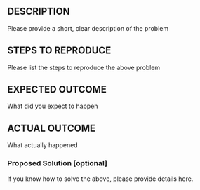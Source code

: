 

## DESCRIPTION

Please provide a short, clear description of the problem

## STEPS TO REPRODUCE

Please list the steps to reproduce the above problem

## EXPECTED OUTCOME

What did you expect to happen

## ACTUAL OUTCOME

What actually happened

### Proposed Solution [optional]

If you know how to solve the above, please provide details here.
